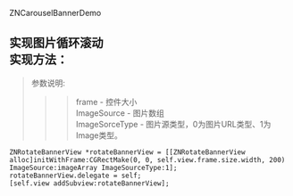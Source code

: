 ZNCarouselBannerDemo

实现图片循环滚动</br>
实现方法：</br>
---------------------------------------------------------------------
>参数说明: </br>
>>>frame - 控件大小</br>
>>>ImageSource - 图片数组</br>
>>>ImageSorceType - 图片源类型，0为图片URL类型、1为Image类型。</br>

```Object-c
ZNRotateBannerView *rotateBannerView = [[ZNRotateBannerView alloc]initWithFrame:CGRectMake(0, 0, self.view.frame.size.width, 200) ImageSource:imageArray ImageSourceType:1];
rotateBannerView.delegate = self;
[self.view addSubview:rotateBannerView];
```
